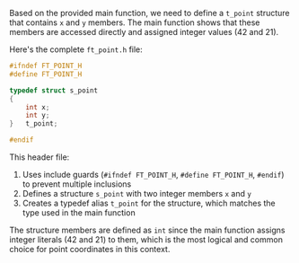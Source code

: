 Based on the provided main function, we need to define a `t_point` structure that contains `x` and `y` members. The main function shows that these members are accessed directly and assigned integer values (42 and 21).

Here's the complete `ft_point.h` file:

```c
#ifndef FT_POINT_H
#define FT_POINT_H

typedef struct s_point
{
	int	x;
	int	y;
}	t_point;

#endif
```

This header file:
1. Uses include guards (`#ifndef FT_POINT_H`, `#define FT_POINT_H`, `#endif`) to prevent multiple inclusions
2. Defines a structure `s_point` with two integer members `x` and `y`
3. Creates a typedef alias `t_point` for the structure, which matches the type used in the main function

The structure members are defined as `int` since the main function assigns integer literals (42 and 21) to them, which is the most logical and common choice for point coordinates in this context.
